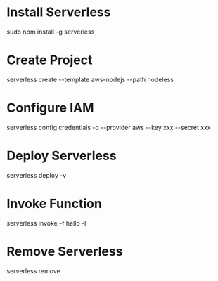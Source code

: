# Install Serverless
sudo npm install -g serverless

# Create Project
serverless create --template aws-nodejs --path nodeless

# Configure IAM
serverless config credentials -o --provider aws --key xxx --secret xxx

# Deploy Serverless
serverless deploy -v

# Invoke Function
serverless invoke -f hello -l

# Remove Serverless
serverless remove